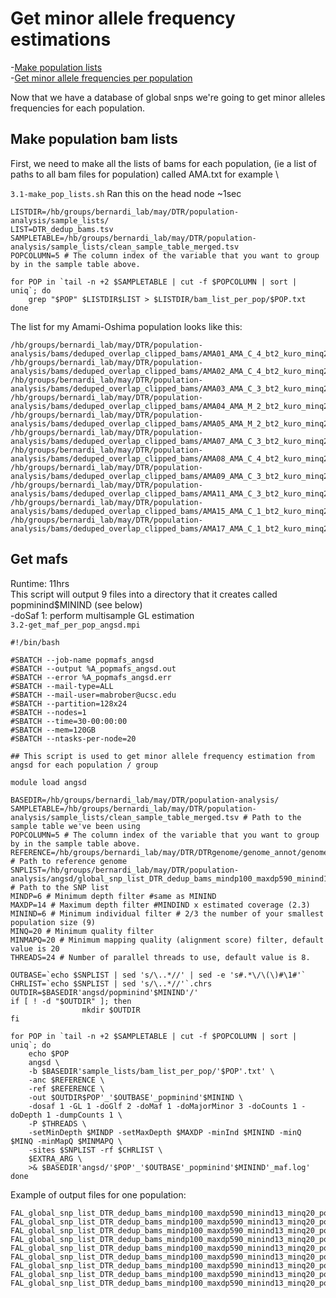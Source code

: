 # Get minor allele frequency estimations
-[Make population lists](#Make-population-bam-lists)\
-[Get minor allele frequencies per population](#Get-mafs)

Now that we have a database of global snps we're going to get minor alleles frequencies for each population. 

## Make population bam lists
First, we need to make all the lists of bams for each population, (ie a list of paths to all bam files for population) called AMA.txt for example \

`3.1-make_pop_lists.sh` Ran this on the head node ~1sec

	LISTDIR=/hb/groups/bernardi_lab/may/DTR/population-analysis/sample_lists/
	LIST=DTR_dedup_bams.tsv
	SAMPLETABLE=/hb/groups/bernardi_lab/may/DTR/population-analysis/sample_lists/clean_sample_table_merged.tsv
	POPCOLUMN=5 # The column index of the variable that you want to group by in the sample table above.

	for POP in `tail -n +2 $SAMPLETABLE | cut -f $POPCOLUMN | sort | uniq`; do
		grep "$POP" $LISTDIR$LIST > $LISTDIR/bam_list_per_pop/$POP.txt
	done
The list for my Amami-Oshima population looks like this:

	/hb/groups/bernardi_lab/may/DTR/population-analysis/bams/deduped_overlap_clipped_bams/AMA01_AMA_C_4_bt2_kuro_minq20_sorted_dedup_overlapclipped.bam
	/hb/groups/bernardi_lab/may/DTR/population-analysis/bams/deduped_overlap_clipped_bams/AMA02_AMA_C_4_bt2_kuro_minq20_sorted_dedup_overlapclipped.bam
	/hb/groups/bernardi_lab/may/DTR/population-analysis/bams/deduped_overlap_clipped_bams/AMA03_AMA_C_3_bt2_kuro_minq20_sorted_dedup_overlapclipped.bam
	/hb/groups/bernardi_lab/may/DTR/population-analysis/bams/deduped_overlap_clipped_bams/AMA04_AMA_M_2_bt2_kuro_minq20_sorted_dedup_overlapclipped.bam
	/hb/groups/bernardi_lab/may/DTR/population-analysis/bams/deduped_overlap_clipped_bams/AMA05_AMA_M_2_bt2_kuro_minq20_sorted_dedup_overlapclipped.bam
	/hb/groups/bernardi_lab/may/DTR/population-analysis/bams/deduped_overlap_clipped_bams/AMA07_AMA_C_3_bt2_kuro_minq20_sorted_dedup_overlapclipped.bam
	/hb/groups/bernardi_lab/may/DTR/population-analysis/bams/deduped_overlap_clipped_bams/AMA08_AMA_C_4_bt2_kuro_minq20_sorted_dedup_overlapclipped.bam
	/hb/groups/bernardi_lab/may/DTR/population-analysis/bams/deduped_overlap_clipped_bams/AMA09_AMA_C_3_bt2_kuro_minq20_sorted_dedup_overlapclipped.bam
	/hb/groups/bernardi_lab/may/DTR/population-analysis/bams/deduped_overlap_clipped_bams/AMA11_AMA_C_3_bt2_kuro_minq20_sorted_dedup_overlapclipped.bam
	/hb/groups/bernardi_lab/may/DTR/population-analysis/bams/deduped_overlap_clipped_bams/AMA15_AMA_C_1_bt2_kuro_minq20_sorted_dedup_overlapclipped.bam
	/hb/groups/bernardi_lab/may/DTR/population-analysis/bams/deduped_overlap_clipped_bams/AMA17_AMA_C_1_bt2_kuro_minq20_sorted_dedup_overlapclipped.bam

## Get mafs
Runtime: 11hrs \
This script will output 9 files into a directory that it creates called popminind$MININD (see below)\
-doSaf 1: perform multisample GL estimation\
`3.2-get_maf_per_pop_angsd.mpi`

	#!/bin/bash

	#SBATCH --job-name popmafs_angsd
	#SBATCH --output %A_popmafs_angsd.out
	#SBATCH --error %A_popmafs_angsd.err
	#SBATCH --mail-type=ALL
	#SBATCH --mail-user=mabrober@ucsc.edu
	#SBATCH --partition=128x24
	#SBATCH --nodes=1
	#SBATCH --time=30-00:00:00
	#SBATCH --mem=120GB
	#SBATCH --ntasks-per-node=20

	## This script is used to get minor allele frequency estimation from angsd for each population / group

	module load angsd

	BASEDIR=/hb/groups/bernardi_lab/may/DTR/population-analysis/
	SAMPLETABLE=/hb/groups/bernardi_lab/may/DTR/population-analysis/sample_lists/clean_sample_table_merged.tsv # Path to the sample table we've been using
	POPCOLUMN=5 # The column index of the variable that you want to group by in the sample table above. 
	REFERENCE=/hb/groups/bernardi_lab/may/DTR/DTRgenome/genome_annot/genome/kuro_filt_s500.fasta # Path to reference genome
	SNPLIST=/hb/groups/bernardi_lab/may/DTR/population-analysis/angsd/global_snp_list_DTR_dedup_bams_mindp100_maxdp590_minind13_minq20.txt # Path to the SNP list
	MINDP=6 # Minimum depth filter #same as MININD
	MAXDP=14 # Maximum depth filter #MINDIND x estimated coverage (2.3)
	MININD=6 # Minimum individual filter # 2/3 the number of your smallest population size (9)
	MINQ=20 # Minimum quality filter
	MINMAPQ=20 # Minimum mapping quality (alignment score) filter, default value is 20
	THREADS=24 # Number of parallel threads to use, default value is 8.

	OUTBASE=`echo $SNPLIST | sed 's/\..*//' | sed -e 's#.*\/\(\)#\1#'`
	CHRLIST=`echo $SNPLIST | sed 's/\..*//'`.chrs
	OUTDIR=$BASEDIR'angsd/popminind'$MININD'/'
	if [ ! -d "$OUTDIR" ]; then
					mkdir $OUTDIR
	fi

	for POP in `tail -n +2 $SAMPLETABLE | cut -f $POPCOLUMN | sort | uniq`; do
		echo $POP
		angsd \
		-b $BASEDIR'sample_lists/bam_list_per_pop/'$POP'.txt' \
		-anc $REFERENCE \
		-ref $REFERENCE \
		-out $OUTDIR$POP'_'$OUTBASE'_popminind'$MININD \
		-dosaf 1 -GL 1 -doGlf 2 -doMaf 1 -doMajorMinor 3 -doCounts 1 -doDepth 1 -dumpCounts 1 \
		-P $THREADS \
		-setMinDepth $MINDP -setMaxDepth $MAXDP -minInd $MININD -minQ $MINQ -minMapQ $MINMAPQ \
		-sites $SNPLIST -rf $CHRLIST \
		$EXTRA_ARG \
		>& $BASEDIR'angsd/'$POP'_'$OUTBASE'_popminind'$MININD'_maf.log'
	done
Example of output files for one population:

	FAL_global_snp_list_DTR_dedup_bams_mindp100_maxdp590_minind13_minq20_popminind6.arg
	FAL_global_snp_list_DTR_dedup_bams_mindp100_maxdp590_minind13_minq20_popminind6.beagle.gz
	FAL_global_snp_list_DTR_dedup_bams_mindp100_maxdp590_minind13_minq20_popminind6.depthGlobal
	FAL_global_snp_list_DTR_dedup_bams_mindp100_maxdp590_minind13_minq20_popminind6.depthSample
	FAL_global_snp_list_DTR_dedup_bams_mindp100_maxdp590_minind13_minq20_popminind6.mafs.gz
	FAL_global_snp_list_DTR_dedup_bams_mindp100_maxdp590_minind13_minq20_popminind6.pos.gz
	FAL_global_snp_list_DTR_dedup_bams_mindp100_maxdp590_minind13_minq20_popminind6.saf.gz
	FAL_global_snp_list_DTR_dedup_bams_mindp100_maxdp590_minind13_minq20_popminind6.saf.idx
	FAL_global_snp_list_DTR_dedup_bams_mindp100_maxdp590_minind13_minq20_popminind6.saf.pos.gz
